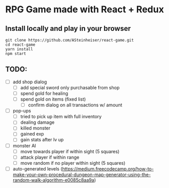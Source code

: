 # RPG Game made with React + Redux

## Install locally and play in your browser
```
git clone https://github.com/ASteinheiser/react-game.git
cd react-game
yarn install
npm start
```

## TODO:
- [ ] add shop dialog
  - [ ] add special sword only purchasable from shop
  - [ ] spend gold for healing
  - [ ] spend gold on items (fixed list)
    - [ ] confirm dialog on all transactions w/ amount
- [ ] pop-ups
  - [ ] tried to pick up item with full inventory
  - [ ] dealing damage
  - [ ] killed monster
  - [ ] gained exp
  - [ ] gain stats after lv up
- [ ] monster AI
  - [ ] move towards player if within sight (5 squares)
  - [ ] attack player if within range
  - [ ] move random if no player within sight (5 squares)
- [ ] auto-generated levels (https://medium.freecodecamp.org/how-to-make-your-own-procedural-dungeon-map-generator-using-the-random-walk-algorithm-e0085c8aa9a)
